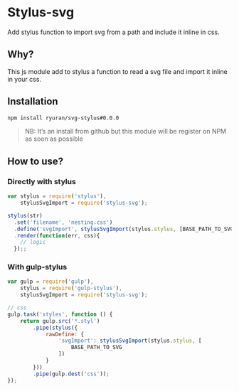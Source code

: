 # Stylus-svg

Add stylus function to import svg from a path and include it inline in css.

## Why?

This js module add to stylus a function to read a svg file and import it inline in your css.

## Installation

```bash
npm install ryuran/svg-stylus#0.0.0
```

> NB: It’s an install from github but this module will be register on NPM as soon as possible

## How to use?

### Directly with stylus

```javascript
var stylus = require('stylus'),
    stylusSvgImport = require('stylus-svg');

stylus(str)
  .set('filename', 'nesting.css')
  .define('svgImport', stylusSvgImport(stylus.stylus, [BASE_PATH_TO_SVG]))
  .render(function(err, css){
    // logic
  });;
```

### With gulp-stylus

```javascript
var gulp = require('gulp'),
    stylus = require('gulp-stylus'),
    stylusSvgImport = require('stylus-svg');

// css
gulp.task('styles', function () {
    return gulp.src('*.styl')
        .pipe(stylus({
            rawDefine: {
                'svgImport': stylusSvgImport(stylus.stylus, [
                    BASE_PATH_TO_SVG
                ])
            }
        }))
        .pipe(gulp.dest('css'));
});
```
